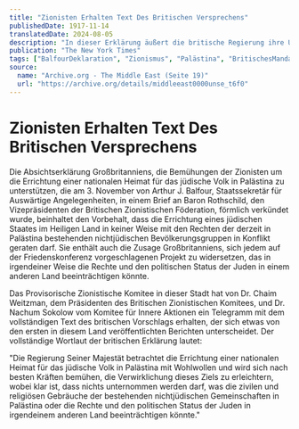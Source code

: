 ```yaml
---
title: "Zionisten Erhalten Text Des Britischen Versprechens"
publishedDate: 1917-11-14
translatedDate: 2024-08-05
description: "In dieser Erklärung äußert die britische Regierung ihre Unterstützung für die Gründung einer nationalen Heimat für das jüdische Volk in Palästina."
publication: "The New York Times"
tags: ["BalfourDeklaration", "Zionismus", "Palästina", "BritischesMandat", "NaherOsten", "ErsterWeltkrieg", "ArthurBalfour", "BaronRothschild", "ChaimWeitzman", "NachumSokolow"]
source:
  name: "Archive.org - The Middle East (Seite 19)"
  url: "https://archive.org/details/middleeast0000unse_t6f0"
---
```


# Zionisten Erhalten Text Des Britischen Versprechens

Die Absichtserklärung Großbritanniens, die Bemühungen der Zionisten um die Errichtung einer nationalen Heimat für das jüdische Volk in Palästina zu unterstützen, die am 3. November von Arthur J. Balfour, Staatssekretär für Auswärtige Angelegenheiten, in einem Brief an Baron Rothschild, den Vizepräsidenten der Britischen Zionistischen Föderation, förmlich verkündet wurde, beinhaltet den Vorbehalt, dass die Errichtung eines jüdischen Staates im Heiligen Land in keiner Weise mit den Rechten der derzeit in Palästina bestehenden nichtjüdischen Bevölkerungsgruppen in Konflikt geraten darf. Sie enthält auch die Zusage Großbritanniens, sich jedem auf der Friedenskonferenz vorgeschlagenen Projekt zu widersetzen, das in irgendeiner Weise die Rechte und den politischen Status der Juden in einem anderen Land beeinträchtigen könnte.

Das Provisorische Zionistische Komitee in dieser Stadt hat von Dr. Chaim Weitzman, dem Präsidenten des Britischen Zionistischen Komitees, und Dr. Nachum Sokolow vom Komitee für Innere Aktionen ein Telegramm mit dem vollständigen Text des britischen Vorschlags erhalten, der sich etwas von den ersten in diesem Land veröffentlichten Berichten unterscheidet. Der vollständige Wortlaut der britischen Erklärung lautet:

"Die Regierung Seiner Majestät betrachtet die Errichtung einer nationalen Heimat für das jüdische Volk in Palästina mit Wohlwollen und wird sich nach besten Kräften bemühen, die Verwirklichung dieses Ziels zu erleichtern, wobei klar ist, dass nichts unternommen werden darf, was die zivilen und religiösen Gebräuche der bestehenden nichtjüdischen Gemeinschaften in Palästina oder die Rechte und den politischen Status der Juden in irgendeinem anderen Land beeinträchtigen könnte."
